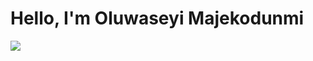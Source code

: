 # Hello, I'm Oluwaseyi Majekodunmi
<a href="https://www.linkedin.com/in/oluwaseyi-majekodunmi-11a157304"><img src="https://img.shields.io/badge/-LinkedIn-0072b1?&style=for-the-badge&logo=linkedin&logoColor=white" /></a>
